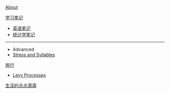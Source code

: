 [About](index.md)

[学习笔记]()

  * [英语笔记](english/english-formula.md)
  * [统计学笔记](english/Phonetic-Phonics.md)
- - - -
  *  Advanced
  * [Stress and Syllables](english/stress.md)

[旅行]()

  * [Levy Processes](math/levy_processes.md)

[生活的点点滴滴](coding/PythonNote.md)


<script src="https://polyfill.io/v3/polyfill.min.js?features=es6"></script>
<script id="MathJax-script" async src="https://cdn.jsdelivr.net/npm/mathjax@3/es5/tex-mml-chtml.js"></script>

